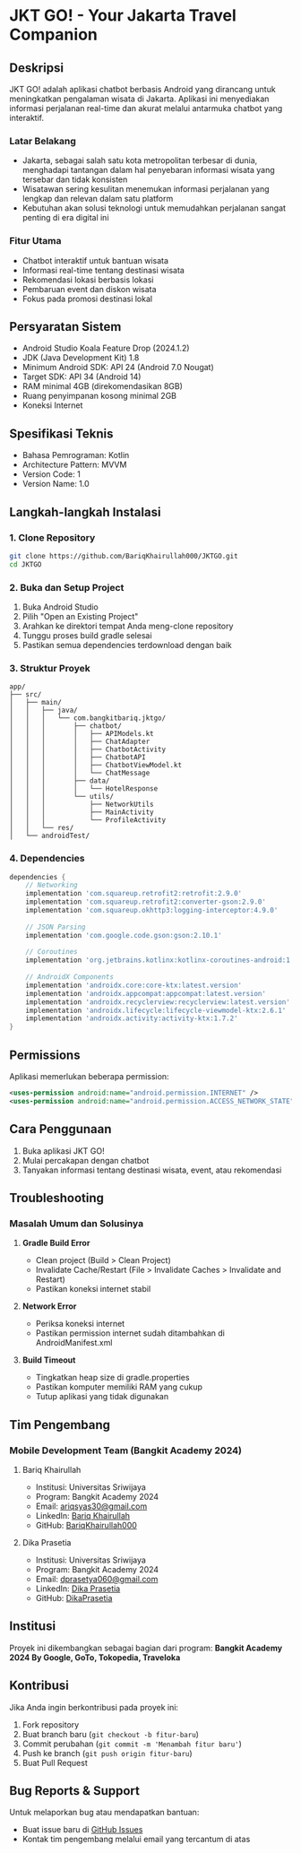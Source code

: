 # JKT GO! - Your Jakarta Travel Companion

## Deskripsi
JKT GO! adalah aplikasi chatbot berbasis Android yang dirancang untuk meningkatkan pengalaman wisata di Jakarta. Aplikasi ini menyediakan informasi perjalanan real-time dan akurat melalui antarmuka chatbot yang interaktif.

### Latar Belakang
- Jakarta, sebagai salah satu kota metropolitan terbesar di dunia, menghadapi tantangan dalam hal penyebaran informasi wisata yang tersebar dan tidak konsisten
- Wisatawan sering kesulitan menemukan informasi perjalanan yang lengkap dan relevan dalam satu platform
- Kebutuhan akan solusi teknologi untuk memudahkan perjalanan sangat penting di era digital ini

### Fitur Utama
- Chatbot interaktif untuk bantuan wisata
- Informasi real-time tentang destinasi wisata
- Rekomendasi lokasi berbasis lokasi
- Pembaruan event dan diskon wisata
- Fokus pada promosi destinasi lokal

## Persyaratan Sistem
- Android Studio Koala Feature Drop (2024.1.2)
- JDK (Java Development Kit) 1.8
- Minimum Android SDK: API 24 (Android 7.0 Nougat)
- Target SDK: API 34 (Android 14)
- RAM minimal 4GB (direkomendasikan 8GB)
- Ruang penyimpanan kosong minimal 2GB
- Koneksi Internet

## Spesifikasi Teknis
- Bahasa Pemrograman: Kotlin
- Architecture Pattern: MVVM
- Version Code: 1
- Version Name: 1.0

## Langkah-langkah Instalasi

### 1. Clone Repository
```bash
git clone https://github.com/BariqKhairullah000/JKTGO.git
cd JKTGO
```

### 2. Buka dan Setup Project
1. Buka Android Studio
2. Pilih "Open an Existing Project"
3. Arahkan ke direktori tempat Anda meng-clone repository
4. Tunggu proses build gradle selesai
5. Pastikan semua dependencies terdownload dengan baik

### 3. Struktur Proyek
```
app/
├── src/
│   ├── main/
│   │   ├── java/
│   │   │   └── com.bangkitbariq.jktgo/
│   │   │       ├── chatbot/
│   │   │       │   ├── APIModels.kt
│   │   │       │   ├── ChatAdapter
│   │   │       │   ├── ChatbotActivity
│   │   │       │   ├── ChatbotAPI
│   │   │       │   ├── ChatbotViewModel.kt
│   │   │       │   └── ChatMessage
│   │   │       ├── data/
│   │   │       │   └── HotelResponse
│   │   │       └── utils/
│   │   │           ├── NetworkUtils
│   │   │           ├── MainActivity
│   │   │           └── ProfileActivity
│   │   └── res/
│   └── androidTest/
```

### 4. Dependencies
```gradle
dependencies {
    // Networking
    implementation 'com.squareup.retrofit2:retrofit:2.9.0'
    implementation 'com.squareup.retrofit2:converter-gson:2.9.0'
    implementation 'com.squareup.okhttp3:logging-interceptor:4.9.0'
    
    // JSON Parsing
    implementation 'com.google.code.gson:gson:2.10.1'
    
    // Coroutines
    implementation 'org.jetbrains.kotlinx:kotlinx-coroutines-android:1.6.4'
    
    // AndroidX Components
    implementation 'androidx.core:core-ktx:latest.version'
    implementation 'androidx.appcompat:appcompat:latest.version'
    implementation 'androidx.recyclerview:recyclerview:latest.version'
    implementation 'androidx.lifecycle:lifecycle-viewmodel-ktx:2.6.1'
    implementation 'androidx.activity:activity-ktx:1.7.2'
}
```

## Permissions
Aplikasi memerlukan beberapa permission:
```xml
<uses-permission android:name="android.permission.INTERNET" />
<uses-permission android:name="android.permission.ACCESS_NETWORK_STATE" />
```

## Cara Penggunaan
1. Buka aplikasi JKT GO!
2. Mulai percakapan dengan chatbot
3. Tanyakan informasi tentang destinasi wisata, event, atau rekomendasi

## Troubleshooting

### Masalah Umum dan Solusinya

1. **Gradle Build Error**
   - Clean project (Build > Clean Project)
   - Invalidate Cache/Restart (File > Invalidate Caches > Invalidate and Restart)
   - Pastikan koneksi internet stabil

2. **Network Error**
   - Periksa koneksi internet
   - Pastikan permission internet sudah ditambahkan di AndroidManifest.xml

3. **Build Timeout**
   - Tingkatkan heap size di gradle.properties
   - Pastikan komputer memiliki RAM yang cukup
   - Tutup aplikasi yang tidak digunakan

## Tim Pengembang
### Mobile Development Team (Bangkit Academy 2024)
1. Bariq Khairullah
   - Institusi: Universitas Sriwijaya
   - Program: Bangkit Academy 2024
   - Email: ariqsyas30@gmail.com
   - LinkedIn: [Bariq Khairullah](http://www.linkedin.com/in/bariqkhairullah)
   - GitHub: [BariqKhairullah000](https://github.com/BariqKhairullah000)

2. Dika Prasetia
   - Institusi: Universitas Sriwijaya
   - Program: Bangkit Academy 2024
   - Email: dprasetya060@gmail.com
   - LinkedIn: [Dika Prasetia](http://www.linkedin.com/in/dikaprasetia)
   - GitHub: [DikaPrasetia](https://github.com/DikaPrasetia)

## Institusi
Proyek ini dikembangkan sebagai bagian dari program:
**Bangkit Academy 2024 By Google, GoTo, Tokopedia, Traveloka**

## Kontribusi
Jika Anda ingin berkontribusi pada proyek ini:
1. Fork repository
2. Buat branch baru (`git checkout -b fitur-baru`)
3. Commit perubahan (`git commit -m 'Menambah fitur baru'`)
4. Push ke branch (`git push origin fitur-baru`)
5. Buat Pull Request

## Bug Reports & Support
Untuk melaporkan bug atau mendapatkan bantuan:
- Buat issue baru di [GitHub Issues](https://github.com/BariqKhairullah000/JKTGO/issues)
- Kontak tim pengembang melalui email yang tercantum di atas
